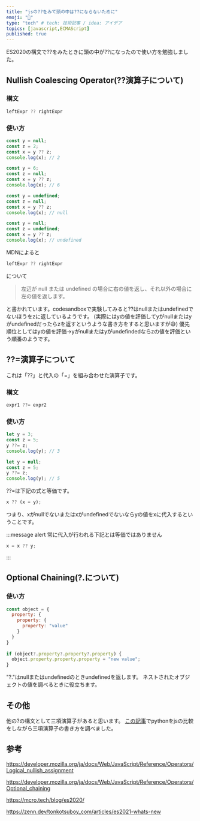 ```yaml
---
title: "jsの??をみて頭の中は??にならないために"
emoji: "🤔"
type: "tech" # tech: 技術記事 / idea: アイデア
topics: [javascript,ECMAScript]
published: true
---
```


ES2020の構文で??をみたときに頭の中が??になったので使い方を勉強しました。

## Nullish Coalescing Operator(??演算子について)

### 構文

```js
leftExpr ?? rightExpr
```

### 使い方

```js
const y = null;
const z = 2;
const x = y ?? z;
console.log(x); // 2

const y = 6;
const z = null;
const x = y ?? z;
console.log(x); // 6

const y = undefined;
const z = null;
const x = y ?? z;
console.log(x); // null

const y = null;
const z = undefined;
const x = y ?? z;
console.log(x); // undefined
```

MDNによると

```js
leftExpr ?? rightExpr
```

について
> 左辺が null または undefined の場合に右の値を返し、それ以外の場合に左の値を返します。

と書かれています。codesandboxで実験してみると??はnullまたはundefinedでないほうをzに返しているようです。
(実際にはyの値を評価してyがnullまたはyがundefinedだったらzを返すというような書き方をすると思いますが😅)
優先順位としてはyの値を評価→yがnullまたはyがundefindedならzの値を評価という順番のようです。

## ??=演算子について

これは「??」と代入の「=」を組み合わせた演算子です。

### 構文

```js
expr1 ??= expr2
```

### 使い方

```js
let y = 3;
const z = 5;
y ??= z;
console.log(y); // 3

let y = null;
const z = 5;
y ??= z;
console.log(y); // 5
```

??=は下記の式と等価です。

```js
x ?? (x = y);
```

つまり、xがnullでないまたはxがundefinedでないならyの値をxに代入するということです。

:::message alert
常に代入が行われる下記とは等価ではありません

```js
x = x ?? y;
```

:::
## Optional Chaining(?.について)

### 使い方

```js
const object = {
  property: {
    property: {
      property: "value"
    }
  }
}
 
if (object?.property?.property?.property) {
  object.property.property.property = "new value";
}
```

"?."はnullまたはundefinedのときundefinedを返します。
ネストされたオブジェクトの値を調べるときに役立ちます。

## その他

他の?の構文として三項演算子があると思います。
[この記事](https://zenn.dev/mo_ri_regen/articles/ternary-expression)でpythonをjsの比較をしながら三項演算子の書き方を調べました。

## 参考

https://developer.mozilla.org/ja/docs/Web/JavaScript/Reference/Operators/Logical_nullish_assignment

https://developer.mozilla.org/ja/docs/Web/JavaScript/Reference/Operators/Optional_chaining

https://mcro.tech/blog/es2020/

https://zenn.dev/tonkotsuboy_com/articles/es2021-whats-new

